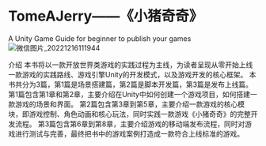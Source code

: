 # TomeAJerry——《小猪奇奇》
A Unity Game Guide for beginner to publish your games
![微信图片_20221216111944](https://user-images.githubusercontent.com/7145065/208021449-1f4bdbf8-1ad6-4f7a-a2e9-56319ccf88e3.jpg)

介绍
本书将以一款开放世界类游戏的实践过程为主线，为读者呈现从零开始上线一款游戏的实践路线、游戏引擎Unity的开发模式，以及游戏开发的核心框架。
本书共分为3篇，第1篇是场景搭建篇，第2篇是脚本开发篇，第3篇是发布上线篇。
第1篇包含第1章和第2章，主要介绍在Unity中如何创建一个游戏项目，如何搭建一款游戏的场景和界面。
第2篇包含第3章到第5章，主要介绍一款游戏的核心模块，即游戏控制、角色动画和核心玩法，同时实践一款游戏《小猪奇奇》的完整开发流程。
第3篇包含第6章到第8章，主要介绍游戏的移动端发布流程，同时对游戏进行测试与完善，最终把书中的游戏案例打造成一款符合上线标准的游戏。
